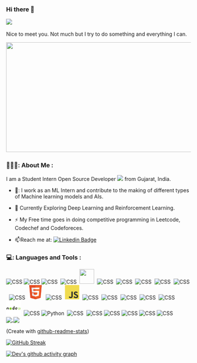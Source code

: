 ### Hi there 👋
<img src="[PUT THE LINK HERE](https://ziadoua.github.io/m3-Markdown-Badges/badges/Hacktoberfest2023/hacktoberfest20231.svg)">

Nice to meet you. Not much but I try to do something and everything I can.
<div align="center">
  <img src="https://media.giphy.com/media/dWesBcTLavkZuG35MI/giphy.gif" width="600" height="300"/>
</div>

### 👨🏻‍💻: About Me :
I am a Student Intern Open Source Developer <img src="https://media.giphy.com/media/WUlplcMpOCEmTGBtBW/giphy.gif" width="30"> from Gujarat, India.
- 🤖: I work as an ML Intern and contribute to the making of different types of Machine learning models and AIs.

- :seedling: Currently Exploring Deep Learning and Reinforcement Learning.

- :zap: My Free time goes in doing competitive programming in Leetcode, Codechef and Codeforeces.

- :mailbox:Reach me at: [![Linkedin Badge](https://img.shields.io/badge/-Dev-blue?style=flat&logo=Linkedin&logoColor=white)](https://www.linkedin.com/in/dev-sanghvi-616843128/)

### 💻: Languages and Tools :

<div>
  <img src="https://cdn.jsdelivr.net/gh/devicons/devicon/icons/anaconda/anaconda-original-wordmark.svg" title="CSS3" alt="CSS" width="40" height="40"/>
  <img src="https://cdn.jsdelivr.net/gh/devicons/devicon/icons/blender/blender-original-wordmark.svg" title="CSS3" alt="CSS" width="40" height="40"/>
  <img src="https://cdn.jsdelivr.net/gh/devicons/devicon/icons/arduino/arduino-original.svg" title="CSS3" alt="CSS" width="40" height="40"/>&nbsp;
  <img src="https://cdn.jsdelivr.net/gh/devicons/devicon/icons/c/c-original.svg" title="CSS3" alt="CSS" width="40" height="40"/>&nbsp;
  <img src="https://cdn.jsdelivr.net/gh/devicons/devicon/icons/cplusplus/cplusplus-original.svg" width="40" height="40" />&nbsp;
  <img src="https://cdn.jsdelivr.net/gh/devicons/devicon/icons/css3/css3-original.svg"  title="CSS3" alt="CSS" width="40" height="40"/>&nbsp;
  <img src="https://cdn.jsdelivr.net/gh/devicons/devicon/icons/figma/figma-original.svg" title="CSS3" alt="CSS" width="40" height="40"/>&nbsp;
  <img src="https://cdn.jsdelivr.net/gh/devicons/devicon/icons/flask/flask-original.svg" title="CSS3" alt="CSS" width="40" height="40" />&nbsp;
  <img src="https://cdn.jsdelivr.net/gh/devicons/devicon/icons/git/git-original-wordmark.svg" title="CSS3" alt="CSS" width="40" height="40"/>&nbsp;
  <img src="https://cdn.jsdelivr.net/gh/devicons/devicon/icons/github/github-original-wordmark.svg" title="CSS3" alt="CSS" width="40" height="40"/>&nbsp;
  <img src="https://cdn.jsdelivr.net/gh/devicons/devicon/icons/go/go-original-wordmark.svg" title="CSS3" alt="CSS" width="40" height="40"/>&nbsp;
  <img src="https://github.com/devicons/devicon/blob/master/icons/html5/html5-original.svg" title="HTML5" alt="HTML" width="40" height="40"/>&nbsp;
  <img src="https://cdn.jsdelivr.net/gh/devicons/devicon/icons/java/java-original-wordmark.svg" title="CSS3" alt="CSS" width="40" height="40"/>&nbsp;
  <img src="https://github.com/devicons/devicon/blob/master/icons/javascript/javascript-original.svg" title="JavaScript" alt="JavaScript" width="40" height="40"/>&nbsp;
  <img src="https://cdn.jsdelivr.net/gh/devicons/devicon/icons/jupyter/jupyter-original-wordmark.svg" title="CSS3" alt="CSS" width="40" height="40"/>&nbsp;
  <img src="https://cdn.jsdelivr.net/gh/devicons/devicon/icons/markdown/markdown-original.svg" title="CSS3" alt="CSS" width="40" height="40"/>&nbsp;
  <img src="https://cdn.jsdelivr.net/gh/devicons/devicon/icons/mongodb/mongodb-original-wordmark.svg" title="CSS3" alt="CSS" width="40" height="40"/>&nbsp;
  <img src="https://cdn.jsdelivr.net/gh/devicons/devicon/icons/mysql/mysql-original-wordmark.svg" title="CSS3" alt="CSS" width="40" height="40"/>&nbsp;
  <img src="https://cdn.jsdelivr.net/gh/devicons/devicon/icons/nextjs/nextjs-original-wordmark.svg" title="CSS3" alt="CSS" width="40" height="40"/>&nbsp;
  <img src="https://github.com/devicons/devicon/blob/master/icons/nodejs/nodejs-original-wordmark.svg" title="NodeJS" alt="NodeJS" width="40" height="40"/>&nbsp;
  <img src="https://cdn.jsdelivr.net/gh/devicons/devicon/icons/opencv/opencv-original-wordmark.svg" title="CSS3" alt="CSS" width="40" height="40"/>
  <img src="https://cdn.jsdelivr.net/gh/devicons/devicon/icons/python/python-original.svg" title="Python" alt="Python" width="40" height="40" />&nbsp;
  <img src="https://cdn.jsdelivr.net/gh/devicons/devicon/icons/react/react-original-wordmark.svg" title="CSS3" alt="CSS" width="40" height="40"/>&nbsp;
  <img src="https://cdn.jsdelivr.net/gh/devicons/devicon/icons/tensorflow/tensorflow-original-wordmark.svg" title="CSS3" alt="CSS" width="40" height="40"/>
  <img src="https://cdn.jsdelivr.net/gh/devicons/devicon/icons/ubuntu/ubuntu-plain-wordmark.svg" title="CSS3" alt="CSS" width="40" height="40"/>
  <img src="https://cdn.jsdelivr.net/gh/devicons/devicon/icons/unity/unity-original-wordmark.svg" title="CSS3" alt="CSS" width="40" height="40"/>
  <img src="https://cdn.jsdelivr.net/gh/devicons/devicon/icons/vscode/vscode-original-wordmark.svg" title="CSS3" alt="CSS" width="40" height="40"/>
  <img src="https://cdn.jsdelivr.net/gh/devicons/devicon/icons/xcode/xcode-original.svg" title="CSS3" alt="CSS" width="40" height="40" />

</div>


<a href="https://github.com/Dv04/github-readme-stats">
  <img height=200 align="center" src="https://github-readme-stats.vercel.app/api?username=Dv04&show=prs_merged,prs_merged_percentage&show_icons=true&theme=transparent" />
</a>
<a href="https://github.com/Dv04/convoychat">
  <img height=500 align="center" src="https://github-readme-stats.vercel.app/api/top-langs/?username=Dv04&size_weight=0.5&count_weight=0.5&langs_count=20&layout=donut-vertical" />
</a>


(Create with [github-readme-stats](https://github.com/anuraghazra/github-readme-stats))

[![GitHub Streak](http://github-readme-streak-stats.herokuapp.com?user=Dv04&theme=dark&background=000000)](https://git.io/streak-stats)

[![Dev's github activity graph](https://github-readme-activity-graph.vercel.app/graph?username=Dv04&theme=dracula)](https://github.com/Dv04/github-readme-activity-graph)

<!--
**Dv04/Dv04** is a ✨ _special_ ✨ repository because its `README.md` (this file) appears on your GitHub profile.

Here are some ideas to get you started:

- 🔭 I’m currently working on ...
- 🌱 I’m currently learning ...
- 👯 I’m looking to collaborate on ...
- 🤔 I’m looking for help with ...
- 💬 Ask me about ...
- 📫 How to reach me: ...
- 😄 Pronouns: ...
- ⚡ Fun fact: ...
-->
